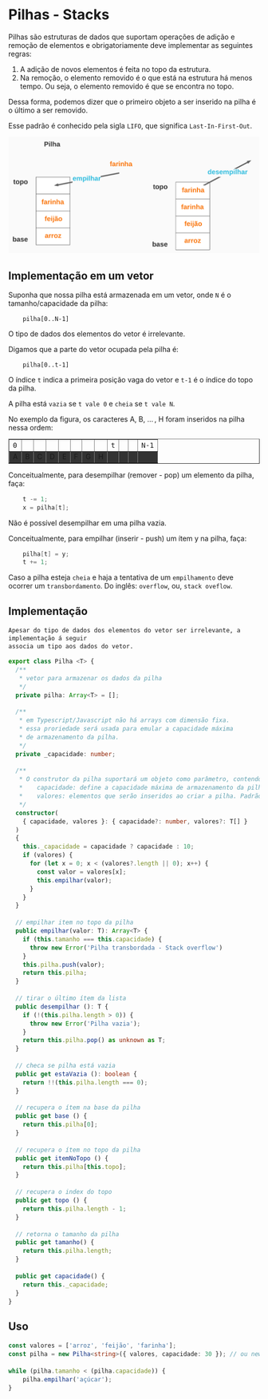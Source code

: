 # Pilhas - Stacks

Pilhas são estruturas de dados que suportam operações de adição e remoção de elementos e obrigatoriamente deve implementar as seguintes regras:  

1. A adição de novos elementos é feita no topo da estrutura.
2. Na remoção, o elemento removido é o que está na estrutura há menos tempo. Ou seja, o elemento removido é que se encontra no topo.

Dessa forma, podemos dizer que o primeiro objeto a ser inserido na pilha é o último a ser removido. 

Esse padrão é conhecido pela sigla `LIFO`, que significa `Last-In-First-Out`.

![Pilha](Pilha.png "Pilha")

## Implementação em um vetor

Suponha que nossa pilha está armazenada em um vetor, onde `N` é o tamanho/capacidade da pilha:

        pilha[0..N-1]

O tipo de dados dos elementos do vetor é irrelevante.

Digamos que a parte do vetor ocupada pela pilha é:

        pilha[0..t-1]

O índice `t` indica a primeira posição vaga do vetor e `t-1` é o índice do topo da pilha.

A pilha está `vazia` se `t vale 0` e `cheia` se `t vale N`.

No exemplo da figura, os caracteres A, B, … , H foram inseridos na pilha nessa ordem:

<table class="myarray" border="1" style="size: 400px;">
<tbody><tr class="indices">
   <td><kbd>0</kbd>
   </td><td>&nbsp;
   </td><td>&nbsp;
   </td><td>&nbsp;
   </td><td>&nbsp;
   </td><td>&nbsp;
   </td><td>&nbsp;
   </td><td>&nbsp;
   </td><td><kbd>t</kbd>
   </td><td>&nbsp;
   </td><td>&nbsp;
   </td><td><kbd>N-1</kbd>
</td></tr><tr class="boxes" style="background-color: #333;">
   <td class="mag">A
   </td><td class="mag">B
   </td><td class="mag">C
   </td><td class="mag">D
   </td><td class="mag">E
   </td><td class="mag">F
   </td><td class="mag">G
   </td><td class="mag">H
   </td><td class="gry">&nbsp;
   </td><td class="gry">&nbsp;
   </td><td class="gry">&nbsp;
   </td><td class="gry">&nbsp;
</td></tr></tbody></table>


Conceitualmente, para desempilhar (remover - pop) um elemento da pilha, faça: 

```C
    t -= 1;
    x = pilha[t];
```

Não é possível desempilhar em uma pilha vazia.

Conceitualmente, para empilhar (inserir - push) um ítem y na pilha, faça:


```C
    pilha[t] = y; 
    t += 1;
```

Caso a pilha esteja `cheia` e haja a tentativa de um `empilhamento` deve ocorrer um `transbordamento`. Do inglês: `overflow`, ou, `stack oveflow`.

## Implementação

    Apesar do tipo de dados dos elementos do vetor ser irrelevante, a implementação á seguir 
    associa um tipo aos dados do vetor.

```typescript
export class Pilha <T> {
  /** 
   * vetor para armazenar os dados da pilha
   */
  private pilha: Array<T> = [];
  
  /**
   * em Typescript/Javascript não há arrays com dimensão fixa.
   * essa proriedade será usada para emular a capacidade máxima 
   * de armazenamento da pilha.
   */
  private _capacidade: number;
  
  /**
   * O construtor da pilha suportará um objeto como parâmetro, contendo 2 atributos opcionais:
   *    capacidade: define a capacidade máxima de armazenamento da pilha. Padrão: 10
   *    valores: elementos que serão inseridos ao criar a pilha. Padrão: nenhum
   */
  constructor(
    { capacidade, valores }: { capacidade?: number, valores?: T[] }
  )
  {
    this._capacidade = capacidade ? capacidade : 10;
    if (valores) {
      for (let x = 0; x < (valores?.length || 0); x++) {
        const valor = valores[x];
        this.empilhar(valor);
      }
    }
  }
  
  // empilhar item no topo da pilha
  public empilhar(valor: T): Array<T> {
    if (this.tamanho === this.capacidade) {
      throw new Error('Pilha transbordada - Stack overflow')
    }
    this.pilha.push(valor);
    return this.pilha;
  }
  
  // tirar o último ítem da lista
  public desempilhar (): T {
    if (!(this.pilha.length > 0)) {
      throw new Error('Pilha vazia');
    }
    return this.pilha.pop() as unknown as T;
  }
  
  // checa se pilha está vazia
  public get estaVazia (): boolean {
    return !!(this.pilha.length === 0);
  }
  
  // recupera o ítem na base da pilha
  public get base () {
    return this.pilha[0];
  }
  
  // recupera o ítem no topo da pilha
  public get itemNoTopo () {
    return this.pilha[this.topo];
  }

  // recupera o index do topo
  public get topo () {
    return this.pilha.length - 1;
  }
  
  // retorna o tamanho da pilha
  public get tamanho() { 
    return this.pilha.length;
  }

  public get capacidade() { 
    return this._capacidade;
  }
}
```

## Uso

```typescript
const valores = ['arroz', 'feijão', 'farinha'];
const pilha = new Pilha<string>({ valores, capacidade: 30 }); // ou new Pilha({ valores })

while (pilha.tamanho < (pilha.capacidade)) {
    pilha.empilhar('açúcar');
}
```